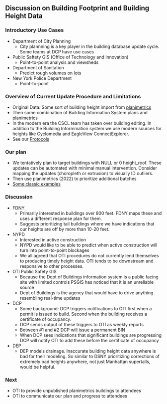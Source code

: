 ## Discussion on Building Footprint and Building Height Data

### Introductory Use Cases

* Department of City Planning
    * City plannning is a key player in the building database update cycle. Some teams at DCP have use cases
* Public Saftety GIS (Office of Technology and Innovation)
    * Point-to-point analysis and viewsheds
* Department of Sanitation
    * Predict rough volumes on lots
* New York Police Department
    *  Point-to-point

### Overview of Current Update Procedure and Limitations

* Original Data: Some sort of building height import from [planimetrics](        https://github.com/CityOfNewYork/nyc-planimetrics/blob/main/Capture_Rules.md)
* Then some combination of Building Information System plans and planimetrics 
* In the modern era the CSCL team has taken over building editing. In addition to the Building Informmation system we use modern sources for heights like Cyclomedia and EagleView ConnectExplorer.
* See our [Protocols](https://github.com/mattyschell/geodatabase-buildings/blob/main/doc/Buildings_Edit_Protocols.pdf)

### Our plan

* We tentatively plan to target buildings with NULL or 0 height_roof. These updates can be automated with minimal manual intervention. Consider mapping the updates (choropleth or extrusion) to visually ID outliers.
* Then use planimetrics (2022) to prioritize additional batches
* [Some classic examples](https://github.com/mattyschell/geodatabase-buildings-height?tab=readme-ov-file#examples)


### Discussion

* FDNY
    * Primarily interested in buildings over 800 feet.  FDNY maps these and uses a different response plan for them.
    * Suggests prioritizing tall buildings where we have indications that our heights are off by more than 10-20 feet.
* NYPD
    * Interested in active construction
    * NYPD would like to be able to predict when active construction will turn into point-to-point blockages
    * We all agreed that OTI procedures do not currently lend themselves to producing timely height data.  OTI tends to be downstream and responsive to other processes.
* OTI Public Safety GIS
    * Because the Dept of Buildings information system is a public facing site with limited controls PSGIS has noticed that it is an unreliable source
    * Dept of Buildings is the agency that would have to drive anything resembling real-time updates
* DCP
    * Some background: DCP triggers notifications to OTI first when a permit is issued to build. Second when the building receives a certificate of occupancy.
    * DCP sends output of these triggers to OTI as weekly reports
    * Between #1 and #2 DCP will issue a permanent BIN
    * When DCP sees indications that significant buildings are progressing DCP will notify OTI to add these before the certificate of occupancy
* DEP
    * DEP models drainage. Inaccurate building height data anywhere is bad for their modeling.  So similar to DSNY prioritizing corrections of extremely bad heights anywhere, not just Manhattan supertalls, would be helpful.


### Next

* OTI to provide unpublished planimetrics buildings to attendees
* OTI to communicate our plan and progress to attendees


